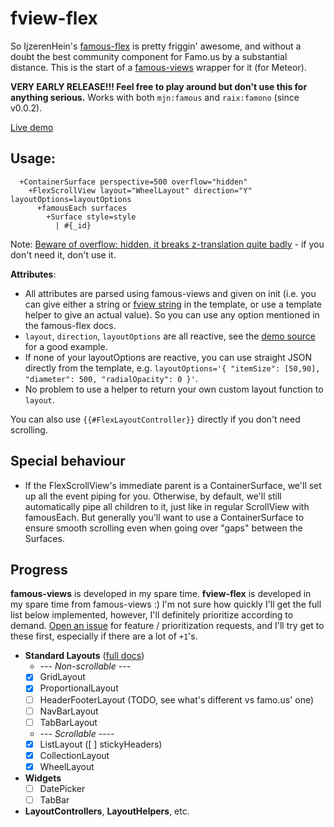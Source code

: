 # fview-flex

So IjzerenHein's [famous-flex](https://github.com/IjzerenHein/famous-flex)
is pretty friggin' awesome, and without a doubt the best community component for
Famo.us by a substantial distance.  This is the start of a
[famous-views](http://famous-views.meteor.com/) wrapper for it (for Meteor).

**VERY EARLY RELEASE!!!  Feel free to play around but don't use this for
anything serious.**  Works with both `mjn:famous` and  `raix:famono` (since
v0.0.2).

[Live demo](http://fview-flex.meteor.com/)

## Usage:

```jade
  +ContainerSurface perspective=500 overflow="hidden"
    +FlexScrollView layout="WheelLayout" direction="Y" layoutOptions=layoutOptions
      +famousEach surfaces
        +Surface style=style
          | #{_id}
```

Note: [Beware of overflow: hidden, it breaks z-translation quite badly](https://github.com/Famous/famous/issues/493) - if you don't need it, don't use it.

**Attributes**:

* All attributes are parsed using famous-views and given on init (i.e. you can give either a string or [fview string](http://famous-views.meteor.com/views/README) in the template, or use a template helper to give an actual value).  So you can use any option mentioned
in the famous-flex docs.
* `layout`, `direction`, `layoutOptions` are all reactive, see the
[demo source](https://github.com/gadicc/fview-flex/tree/master/demo/client)
for a good example.  
* If none of your layoutOptions are reactive, you can use straight JSON
directly from the template, e.g.
`layoutOptions='{ "itemSize": [50,90], "diameter": 500, "radialOpacity": 0 }'`.
* No problem to use a helper to return your own custom layout function to
`layout`.

You can also use `{{#FlexLayoutController}}` directly if you don't need
scrolling.

## Special behaviour

* If the FlexScrollView's immediate parent is a ContainerSurface, we'll set up
all the event piping for you.  Otherwise, by default, we'll still automatically
pipe all children to it, just like in regular ScrollView with famousEach.  But
generally you'll want to use a ContainerSurface to ensure smooth scrolling even
when going over "gaps" between the Surfaces.

## Progress

**famous-views** is developed in my spare time.  **fview-flex** is developed in
my spare time from famous-views :)  I'm not sure how quickly I'll get the full
list below implemented, however, I'll definitely prioritize according to demand.
[Open an issue](https://github.com/gadicc/fview-flex/issues) for feature /
prioritization requests, and I'll try get to these first, especially if there
are a lot of `+1`'s.

* **Standard Layouts** ([full docs](https://github.com/IjzerenHein/famous-flex#standard-layouts))
  * *--- Non-scrollable ---*
  * [x] GridLayout
  * [x] ProportionalLayout
  * [ ] HeaderFooterLayout (TODO, see what's different vs famo.us' one)
  * [ ] NavBarLayout
  * [ ] TabBarLayout
  * *--- Scrollable ----*
  * [x] ListLayout ([ ] stickyHeaders)
  * [x] CollectionLayout
  * [x] WheelLayout

* **Widgets**
  * [ ] DatePicker
  * [ ] TabBar

* **LayoutControllers**, **LayoutHelpers**, etc.
